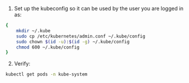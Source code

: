 1. Set up the kubeconfig so it can be used by the user you are logged in as:
```bash
{
    mkdir ~/.kube
    sudo cp /etc/kubernetes/admin.conf ~/.kube/config
    sudo chown $(id -u):$(id -g) ~/.kube/config
    chmod 600 ~/.kube/config
}
```
2. Verify:
```bash
kubectl get pods -n kube-system
```
